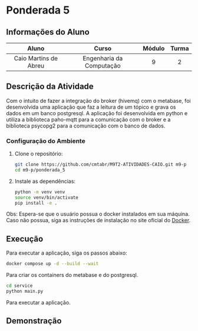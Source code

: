 # Ponderada 5

## Informações do Aluno  
Aluno | Curso | Módulo | Turma
:---: | :---: | :---: | :---:
Caio Martins de Abreu | Engenharia da Computação | 9 | 2

## Descrição da Atividade
Com o intuito de fazer a integração do broker (hivemq) com o metabase, foi desenvolvida uma aplicação que faz a leitura de um tópico e grava os dados em um banco postgresql. A aplicação foi desenvolvida em python e utiliza a biblioteca paho-mqtt para a comunicação com o broker e a biblioteca psycopg2 para a comunicação com o banco de dados.

### Configuração do Ambiente

1. Clone o repositório:

    ```bash
    git clone https://github.com/cmtabr/M9T2-ATIVIDADES-CAIO.git m9-p
    cd m9-p/ponderada_5
    ```

2. Instale as dependências:

    ```bash
    python -m venv venv
    source venv/bin/activate
    pip install -e .
    ```

Obs: Espera-se que o usuário possua o docker instalados em sua máquina. Caso não possua, siga as instruções de instalação no site oficial do [Docker](https://docs.docker.com/get-docker/).

## Execução
Para executar a aplicação, siga os passos abaixo:

```bash
docker compose up -d --build --wait
```
Para criar os containers do metabase e do postgresql.

```bash
cd service 
python main.py
```
Para executar a aplicação.

## Demonstração
